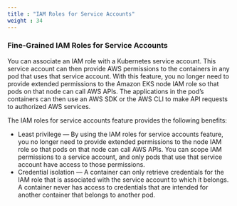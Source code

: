```yaml
---
title : "IAM Roles for Service Accounts"
weight : 34
---
```


### Fine-Grained IAM Roles for Service Accounts

You can associate an IAM role with a Kubernetes service account. This service account can then provide AWS permissions to the containers in any pod that uses that service account. With this feature, you no longer need to provide extended permissions to the Amazon EKS node IAM role so that pods on that node can call AWS APIs. The applications in the pod’s containers can then use an AWS SDK or the AWS CLI to make API requests to authorized AWS services.

The IAM roles for service accounts feature provides the following benefits:

* Least privilege — By using the IAM roles for service accounts feature, you no longer need to provide extended permissions to the node IAM role so that pods on that node can call AWS APIs. You can scope IAM permissions to a service account, and only pods that use that service account have access to those permissions.
* Credential isolation — A container can only retrieve credentials for the IAM role that is associated with the service account to which it belongs. A container never has access to credentials that are intended for another container that belongs to another pod.